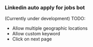 ### Linkedin auto apply for jobs bot
(Currently under development)
TODO: 
- Allow multiple geographic locations
- Allow custom keyword
- Click on next page

